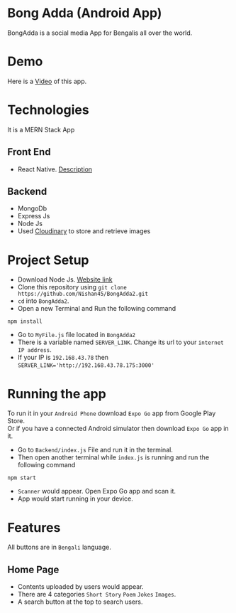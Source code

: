 # Bong Adda (Android App)
BongAdda is a social media App for Bengalis all over the world.

# Demo
Here is a
<a href="https://drive.google.com/file/d/15VE6vWz3o-m9lJKTpe3MpHZj_Kmyqs2K/view?usp=sharing"> Video</a> of this app.

# Technologies
It is a MERN Stack App
## Front End
* React Native. <a href="https://reactnative.dev/"> Description</a>
## Backend
* MongoDb
* Express Js
* Node Js
* Used <a href="https://cloudinary.com/documentation">Cloudinary</a> to store and retrieve images


# Project Setup
* Download Node Js. <a href="https://nodejs.org/en/download"> Website link</a>
* Clone this repository using `git clone https://github.com/Nishan45/BongAdda2.git`
* `cd` into `BongAdda2`.
* Open a new Terminal and Run the following command
```
npm install
```
* Go to `MyFile.js` file located in `BongAdda2`
* There is a variable named `SERVER_LINK`. Change its url to your `internet IP address`.
* If your IP is `192.168.43.78` then `SERVER_LINK='http://192.168.43.78.175:3000'`

# Running the app
To run it in your `Android Phone` download `Expo Go` app from  Google Play Store.<br>
Or if you have a connected Android simulator then download `Expo Go` app in it.

* Go to `Backend/index.js` File and run it in the terminal.
* Then open another terminal while `index.js` is running and run the following command
```
npm start
```
* `Scanner` would appear. Open Expo Go app and scan it.
* App would start running in your device.

# Features
All buttons are in `Bengali` language.
## Home Page
* Contents uploaded by users would appear.
* There are 4 categories `Short Story` `Poem` `Jokes` `Images`.
* A search button at the top to search users.






